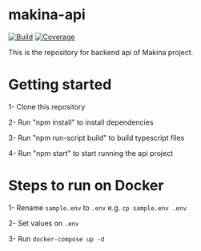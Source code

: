 # makina-api

  [![Build][travis-image]][travis-url]
  [![Coverage][coveralls-image]][coveralls-url]

[travis-image]: https://travis-ci.org/EmakinaTR/makina-api.svg?branch=master
[travis-url]: https://travis-ci.org/EmakinaTR/makina-api
[coveralls-image]: https://coveralls.io/repos/github/EmakinaTR/makina-api/badge.svg
[coveralls-url]: https://coveralls.io/github/EmakinaTR/makina-api


This is the repository for backend api of Makina project.

# Getting started

1- Clone this repository

2- Run "npm install" to install dependencies

3- Run "npm run-script build" to build typescript files

4- Run "npm start" to start running the api project

# Steps to run on Docker

1- Rename `sample.env` to `.env` e.g. `cp sample.env .env`

2- Set values on `.env`

3- Run `docker-compose up -d`

